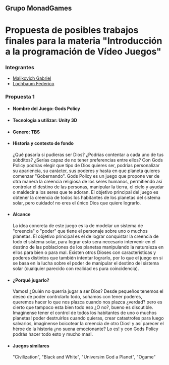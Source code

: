 ## Grupo MonadGames

# Propuesta de posibles trabajos finales para la materia "Introducción a la programación de Vídeo Juegos"

### Integrantes
  - [Maljkovich Gabriel](https://github.com/glmaljkovich)
  - [Lochbaum Federico](https://github.com/FedeLochbaum)

### Propuesta 1

  - #### Nombre del Juego: Gods Policy

  - #### Tecnología a utilizar: Unity 3D

  - #### Genero: TBS

  - #### Historia y contexto de fondo
    ¿Qué pasaría si pudieras ser Dios? ¿Podrías contentar a cada uno de tus súbditos? ¿Serías capaz de no tener preferencias entre ellos? Con Gods Policy podrías elegir que tipo de Dios quieres ser, podrías personalizar su apariencia, su carácter, sus poderes y hasta en que planeta quieres comenzar "Gobernando". Gods Policy es un juego que propone ver de otra manera la creencia religiosa de los seres humanos, permitiendo así controlar el destino de las personas, manipular la tierra, el cielo y ayudar o maldecir a los seres que te adoran. El objetivo principal del juego es obtener la creencia de todos los habitantes de los planetas del sistema solar, pero cuidado! no eres el único Dios que quiere lograrlo.

  - #### Alcance
    La idea concreta de este juego es la de modelar un sistema de "creencia" o "poder" que tiene el personaje sobre uno o muchos planetas. El objetivo principal es el de lograr conquistar la creencia de todo el sistema solar, para lograr esto sera necesario intervenir en el destino de las poblaciones de los planetas manipulando la naturaleza en ellos para bien o para mal. Existen otros Dioses con características y poderes distintos que también intentar lograrlo, por lo que el juego en si se basa en la lucha sobre el poder de manipular el destino del sistema solar (cualquier parecido con realidad es pura coincidencia).

  - #### ¿Porqué jugarlo?
    Vamos! ¿Quién no querría jugar a ser Dios? Desde pequeños tenemos el deseo de poder controlarlo todo, soñamos con tener poderes, queremos hacer lo que nos plazca cuando nos plazca ¿verdad? pero es cierto que tampoco esta bien todo eso ¿O no?, bueno es discutible. Imagínense tener el control de todos los habitantes de uno o muchos planetas! poder destruirlos cuando quieras, crear catastrofes para luego salvarlos, imagínense boicotear la creencia de otro Dios!  y así parecer el héroe de la historia ¿no suena emocionante? Lo es! y con Gods Policy podrás hacer todo esto y mucho mas!.

  - #### Juegos similares
    "Civilization", "Black and White", "Universim God a Planet", "Ogame"
